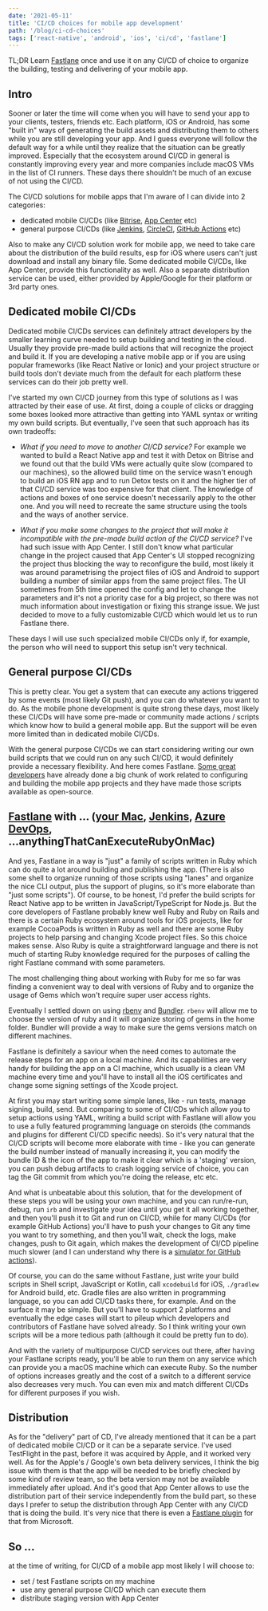 ```yaml
---
date: '2021-05-11'
title: 'CI/CD choices for mobile app development'
path: '/blog/ci-cd-choices'
tags: ['react-native', 'android', 'ios', 'ci/cd', 'fastlane']
---
```


TL;DR Learn [Fastlane](https://fastlane.tools/) once and use it on any CI/CD of choice to organize the building, testing and delivering of your mobile app.

## Intro

Sooner or later the time will come when you will have to send your app to your clients, testers, friends etc. Each platform, iOS or Android, has some "built in" ways of generating the build assets and distributing them to others while you are still developing your app. And I guess everyone will follow the default way for a while until they realize that the situation can be greatly improved. Especially that the ecosystem around CI/CD in general is constantly improving every year and more companies include macOS VMs in the list of CI runners. These days there shouldn't be much of an excuse of not using the CI/CD.

The CI/CD solutions for mobile apps that I'm aware of I can divide into 2 categories:

 * dedicated mobile CI/CDs (like [Bitrise](https://www.bitrise.io/), [App Center](https://appcenter.ms/) etc)
 * general purpose CI/CDs (like [Jenkins](https://www.jenkins.io/), [CircleCI](https://circleci.com/), [GitHub Actions](https://github.com/features/actions) etc)

Also to make any CI/CD solution work for mobile app, we need to take care about the distribution of the build results, esp for iOS where users can't just download and install any binary file. Some dedicated mobile CI/CDs, like App Center, provide this functionality as well. Also a separate distribution service can be used, either provided by Apple/Google for their platform or 3rd party ones.

## Dedicated mobile CI/CDs

Dedicated mobile CI/CDs services can definitely attract developers by the smaller learning curve needed to setup building and testing in the cloud. Usually they provide pre-made build actions that will recognize the project and build it. If you are developing a native mobile app or if you are using popular frameworks (like React Native or Ionic) and your project structure or build tools don't deviate much from the default for each platform these services can do their job pretty well.

I've started my own CI/CD journey from this type of solutions as I was attracted by their ease of use. At first, doing a couple of clicks or dragging some boxes looked more attractive than getting into YAML syntax or writing my own build scripts. But eventually, I've seen that such approach has its own tradeoffs:

* _What if you need to move to another CI/CD service?_ For example we wanted to build a React Native app and test it with Detox on Bitrise and we found out that the build VMs were actually quite slow (compared to our machines), so the allowed build time on the service wasn't enough to build an iOS RN app and to run Detox tests on it and the higher tier of that CI/CD service was too expensive for that client. The knowledge of actions and boxes of one service doesn't necessarily apply to the other one. And you will need to recreate the same structure using the tools and the ways of another service.

* _What if you make some changes to the project that will make it incompatible with the pre-made build action of the CI/CD service?_ I've had such issue with App Center. I still don't know what particular change in the project caused that App Center's UI stopped recognizing the project thus blocking the way to reconfigure the build, most likely it was around parametrising the project files of iOS and Android to support building a number of similar apps from the same project files. The UI sometimes from 5th time opened the config and let to change the parameters and it's not a priority case for a big project, so there was not much information about investigation or fixing this strange issue. We just decided to move to a fully customizable CI/CD which would let us to run Fastlane there.

These days I will use such specialized mobile CI/CDs only if, for example, the person who will need to support this setup isn't very technical.

## General purpose CI/CDs

This is pretty clear. You get a system that can execute any actions triggered by some events (most likely Git push), and you can do whatever you want to do. As the mobile phone development is quite strong these days, most likely these CI/CDs will have some pre-made or community made actions / scripts which know how to build a general mobile app. But the support will be even more limited than in dedicated mobile CI/CDs.

With the general purpose CI/CDs we can start considering writing our own build scripts that we could run on any such CI/CD, it would definitely provide a necessary flexibility. And here comes Fastlane.  [Some great developers](https://github.com/fastlane/fastlane/graphs/contributors) have already done a big chunk of work related to configuring and building the mobile app projects and they have made those scripts available as open-source.

## [Fastlane](https://fastlane.tools/) with ... ([your Mac](https://www.apple.com/mac/), [Jenkins](https://www.jenkins.io/), [Azure DevOps](https://azure.microsoft.com/en-us/services/devops/), ...anythingThatCanExecuteRubyOnMac)

And yes, Fastlane in a way is "just" a family of scripts written in Ruby which can do quite a lot around building and publishing the app. (There is also some shell to organize running of those scripts using "lanes" and organize the nice CLI output, plus the support of plugins, so it's more elaborate than "just some scripts"). Of course, to be honest, I'd prefer the build scripts for React Native app to be written in JavaScript/TypeScript for Node.js. But the core developers of Fastlane probably knew well Ruby and Ruby on Rails and there is a certain Ruby ecosystem around tools for iOS projects, like for example CocoaPods is written in Ruby as well and there are some Ruby projects to help parsing and changing Xcode project files. So this choice makes sense. Also Ruby is quite a straightforward language and there is not much of starting Ruby knowledge required for the purposes of calling the right Fastlane command with some parameters.

The most challenging thing about working with Ruby for me so far was finding a convenient way to deal with versions of Ruby and to organize the usage of Gems which won't require super user access rights.

Eventually I settled down on using [rbenv](https://github.com/rbenv/rbenv) and [Bundler](https://bundler.io/). `rbenv` will allow me to choose the version of ruby and it will organize storing of gems in the home folder. Bundler will provide a way to make sure the gems versions match on different machines.

Fastlane is definitely a saviour when the need comes to automate the release steps for an app on a local machine. And its capabilities are very handy for building the app on a CI machine, which usually is a clean VM machine every time and you'll have to install all the iOS certificates and change some signing settings of the Xcode project.

At first you may start writing some simple lanes, like - run tests, manage signing, build, send. But comparing to some of CI/CDs which allow you to setup actions using YAML, writing a build script with Fastlane will allow you to use a fully featured programming language on steroids (the commands and plugins for different CI/CD specific needs). So it's very natural that the CI/CD scripts will become more elaborate with time - like you can generate the build number instead of manually increasing it, you can modify the bundle ID & the icon of the app to make it clear which is a 'staging' version, you can push debug artifacts to crash logging service of choice, you can tag the Git commit from which you're doing the release, etc etc.

And what is unbeatable about this solution, that for the development of these steps you will be using your own machine, and you can run/re-run, debug, run `irb` and investigate your idea until you get it all working together, and then you'll push it to Git and run on CI/CD, while for many CI/CDs (for example GitHub Actions) you'll have to push your changes to Git any time you want to try something, and then you'll wait, check the logs, make changes, push to Git again, which makes the development of CI/CD pipeline much slower (and I can understand why there is a [simulator for GitHub actions](https://github.com/nektos/act)).

Of course, you can do the same without Fastlane, just write your build scripts in Shell script, JavaScript or Kotlin, call `xcodebuild` for iOS, `./gradlew` for Android build, etc. Gradle files are also written in programming language, so you can add CI/CD tasks there, for example. And on the surface it may be simple. But you'll have to support 2 platforms and eventually the edge cases will start to pileup which developers and contributors of Fastlane have solved already. So I think writing your own scripts will be a more tedious path (although it could be pretty fun to do).

And with the variety of multipurpose CI/CD services out there, after having your Fastlane scripts ready, you'll be able to run them on any service which can provide you a macOS machine which can execute Ruby. So the number of options increases greatly and the cost of a switch to a different service also decreases very much. You can even mix and match different CI/CDs for different purposes if you wish.

## Distribution

As for the "delivery" part of CD, I've already mentioned that it can be a part of dedicated mobile CI/CD or it can be a separate service. I've used TestFlight in the past, before it was acquired by Apple, and it worked very well. As for the Apple's / Google's own beta delivery services, I think the big issue with them is that the app will be needed to be briefly checked by some kind of review team, so the beta version may not be available immediately after upload. And it's good that App Center allows to use the distribution part of their service independently from the build part, so these days I prefer to setup the distribution through App Center with any CI/CD that is doing the build. It's very nice that there is even a [Fastlane plugin](https://github.com/microsoft/fastlane-plugin-appcenter) for that from Microsoft.

## So ...

at the time of writing, for CI/CD of a mobile app most likely I will choose to:

  - set / test Fastlane scripts on my machine
  - use any general purpose CI/CD which can execute them
  - distribute staging version with App Center
